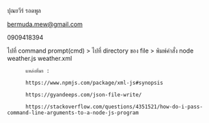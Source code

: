 ปุณยวีร์ รอดพูล

bermuda.mew@gmail.com

0909418394

ไปที่ command prompt(cmd) > ไปที่ directory ของ file > พิมพ์คำสั่ง node weather.js weather.xml


          แหล่งที่มา :

          https://www.npmjs.com/package/xml-js#synopsis

          https://gyandeeps.com/json-file-write/
          
          https://stackoverflow.com/questions/4351521/how-do-i-pass-command-line-arguments-to-a-node-js-program
